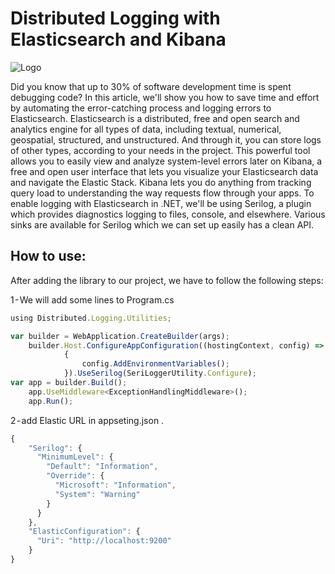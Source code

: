 ﻿
# Distributed Logging with Elasticsearch and Kibana

![Logo](https://i.postimg.cc/WbS5ny0q/2125009.png)

Did you know that up to 30% of software development time is spent debugging code? In this article, we'll show you how to save time and effort by automating the error-catching process and logging errors to Elasticsearch.
Elasticsearch is a distributed, free and open search and analytics engine for all types of data, including textual, numerical, geospatial, structured, and unstructured. And through it, you can store logs of other types, according to your needs in the project. This powerful tool allows you to easily view and analyze system-level errors later on Kibana, a free and open user interface that lets you visualize your Elasticsearch data and navigate the Elastic Stack.
Kibana lets you do anything from tracking query load to understanding the way requests flow through your apps. To enable logging with Elasticsearch in .NET, we'll be using Serilog, a plugin which provides diagnostics logging to files, console, and elsewhere. Various sinks are available for Serilog which we can set up easily has a clean API.


## How to use:
After adding the library to our project, we have to follow the following steps:

1 - We will add some lines to Program.cs
```javascript
using Distributed.Logging.Utilities;

var builder = WebApplication.CreateBuilder(args);
    builder.Host.ConfigureAppConfiguration((hostingContext, config) =>
            {
                config.AddEnvironmentVariables();
            }).UseSerilog(SeriLoggerUtility.Configure);
var app = builder.Build();
    app.UseMiddleware<ExceptionHandlingMiddleware>();
    app.Run();
```
2 - add Elastic URL in appseting.json .
```javascript
{
    "Serilog": {
      "MinimumLevel": {
        "Default": "Information",
        "Override": {
          "Microsoft": "Information",
          "System": "Warning"
        }
      }
    },
    "ElasticConfiguration": {
      "Uri": "http://localhost:9200"
    }
}
```
